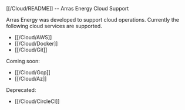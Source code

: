 [[/Cloud/README]] -- Arras Energy Cloud Support

Arras Energy was developed to support cloud operations. Currently the following cloud services are supported.

* [[/Cloud/AWS]]
* [[/Cloud/Docker]]
* [[/Cloud/Git]]

Coming soon:

* [[/Cloud/Gcp]]
* [[/Cloud/Az]]

Deprecated:

* [[/Cloud/CircleCI]]